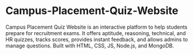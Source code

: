 # Campus-Placement-Quiz-Website
Campus Placement Quiz Website is an interactive platform to help students prepare for recruitment exams. It offers aptitude, reasoning, technical, and HR quizzes, tracks scores, provides instant feedback, and allows admins to manage questions. Built with HTML, CSS, JS, Node.js, and MongoDB.
